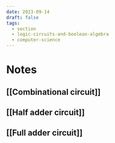 ```yaml
---
date: 2023-09-14
draft: false
tags:
  - section
  - logic-circuits-and-boolean-algebra
  - computer-science
---
```

# Notes

## [[Combinational circuit]]
## [[Half adder circuit]]
## [[Full adder circuit]]